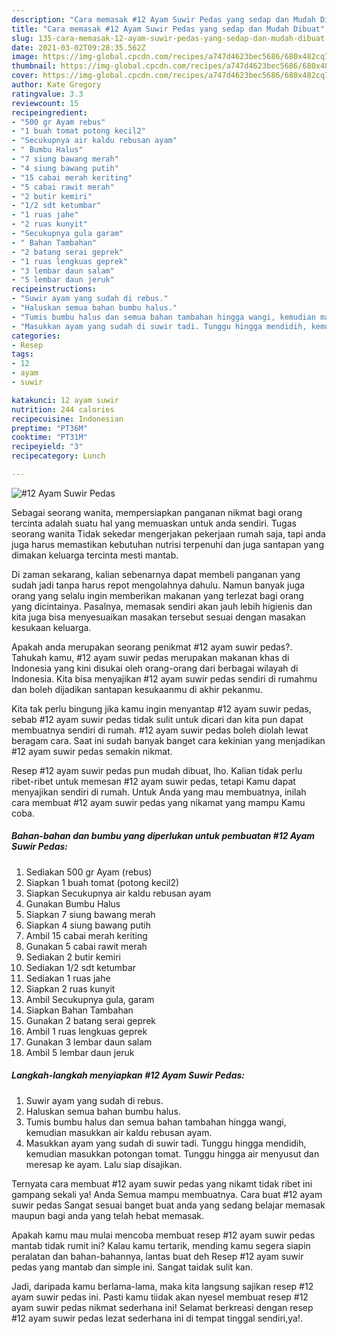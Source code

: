 ```yaml
---
description: "Cara memasak #12 Ayam Suwir Pedas yang sedap dan Mudah Dibuat"
title: "Cara memasak #12 Ayam Suwir Pedas yang sedap dan Mudah Dibuat"
slug: 135-cara-memasak-12-ayam-suwir-pedas-yang-sedap-dan-mudah-dibuat
date: 2021-03-02T09:28:35.562Z
image: https://img-global.cpcdn.com/recipes/a747d4623bec5686/680x482cq70/12-ayam-suwir-pedas-foto-resep-utama.jpg
thumbnail: https://img-global.cpcdn.com/recipes/a747d4623bec5686/680x482cq70/12-ayam-suwir-pedas-foto-resep-utama.jpg
cover: https://img-global.cpcdn.com/recipes/a747d4623bec5686/680x482cq70/12-ayam-suwir-pedas-foto-resep-utama.jpg
author: Kate Gregory
ratingvalue: 3.3
reviewcount: 15
recipeingredient:
- "500 gr Ayam rebus"
- "1 buah tomat potong kecil2"
- "Secukupnya air kaldu rebusan ayam"
- " Bumbu Halus"
- "7 siung bawang merah"
- "4 siung bawang putih"
- "15 cabai merah keriting"
- "5 cabai rawit merah"
- "2 butir kemiri"
- "1/2 sdt ketumbar"
- "1 ruas jahe"
- "2 ruas kunyit"
- "Secukupnya gula garam"
- " Bahan Tambahan"
- "2 batang serai geprek"
- "1 ruas lengkuas geprek"
- "3 lembar daun salam"
- "5 lembar daun jeruk"
recipeinstructions:
- "Suwir ayam yang sudah di rebus."
- "Haluskan semua bahan bumbu halus."
- "Tumis bumbu halus dan semua bahan tambahan hingga wangi, kemudian masukkan air kaldu rebusan ayam."
- "Masukkan ayam yang sudah di suwir tadi. Tunggu hingga mendidih, kemudian masukkan potongan tomat. Tunggu hingga air menyusut dan meresap ke ayam. Lalu siap disajikan."
categories:
- Resep
tags:
- 12
- ayam
- suwir

katakunci: 12 ayam suwir 
nutrition: 244 calories
recipecuisine: Indonesian
preptime: "PT36M"
cooktime: "PT31M"
recipeyield: "3"
recipecategory: Lunch

---
```



![#12 Ayam Suwir Pedas](https://img-global.cpcdn.com/recipes/a747d4623bec5686/680x482cq70/12-ayam-suwir-pedas-foto-resep-utama.jpg)

Sebagai seorang wanita, mempersiapkan panganan nikmat bagi orang tercinta adalah suatu hal yang memuaskan untuk anda sendiri. Tugas seorang  wanita Tidak sekedar mengerjakan pekerjaan rumah saja, tapi anda juga harus memastikan kebutuhan nutrisi terpenuhi dan juga santapan yang dimakan keluarga tercinta mesti mantab.

Di zaman  sekarang, kalian sebenarnya dapat membeli panganan yang sudah jadi tanpa harus repot mengolahnya dahulu. Namun banyak juga orang yang selalu ingin memberikan makanan yang terlezat bagi orang yang dicintainya. Pasalnya, memasak sendiri akan jauh lebih higienis dan kita juga bisa menyesuaikan masakan tersebut sesuai dengan masakan kesukaan keluarga. 



Apakah anda merupakan seorang penikmat #12 ayam suwir pedas?. Tahukah kamu, #12 ayam suwir pedas merupakan makanan khas di Indonesia yang kini disukai oleh orang-orang dari berbagai wilayah di Indonesia. Kita bisa menyajikan #12 ayam suwir pedas sendiri di rumahmu dan boleh dijadikan santapan kesukaanmu di akhir pekanmu.

Kita tak perlu bingung jika kamu ingin menyantap #12 ayam suwir pedas, sebab #12 ayam suwir pedas tidak sulit untuk dicari dan kita pun dapat membuatnya sendiri di rumah. #12 ayam suwir pedas boleh diolah lewat beragam cara. Saat ini sudah banyak banget cara kekinian yang menjadikan #12 ayam suwir pedas semakin nikmat.

Resep #12 ayam suwir pedas pun mudah dibuat, lho. Kalian tidak perlu ribet-ribet untuk memesan #12 ayam suwir pedas, tetapi Kamu dapat menyajikan sendiri di rumah. Untuk Anda yang mau membuatnya, inilah cara membuat #12 ayam suwir pedas yang nikamat yang mampu Kamu coba.

<!--inarticleads1-->

##### Bahan-bahan dan bumbu yang diperlukan untuk pembuatan #12 Ayam Suwir Pedas:

1. Sediakan 500 gr Ayam (rebus)
1. Siapkan 1 buah tomat (potong kecil2)
1. Siapkan Secukupnya air kaldu rebusan ayam
1. Gunakan  Bumbu Halus
1. Siapkan 7 siung bawang merah
1. Siapkan 4 siung bawang putih
1. Ambil 15 cabai merah keriting
1. Gunakan 5 cabai rawit merah
1. Sediakan 2 butir kemiri
1. Sediakan 1/2 sdt ketumbar
1. Sediakan 1 ruas jahe
1. Siapkan 2 ruas kunyit
1. Ambil Secukupnya gula, garam
1. Siapkan  Bahan Tambahan
1. Gunakan 2 batang serai geprek
1. Ambil 1 ruas lengkuas geprek
1. Gunakan 3 lembar daun salam
1. Ambil 5 lembar daun jeruk




<!--inarticleads2-->

##### Langkah-langkah menyiapkan #12 Ayam Suwir Pedas:

1. Suwir ayam yang sudah di rebus.
1. Haluskan semua bahan bumbu halus.
1. Tumis bumbu halus dan semua bahan tambahan hingga wangi, kemudian masukkan air kaldu rebusan ayam.
1. Masukkan ayam yang sudah di suwir tadi. Tunggu hingga mendidih, kemudian masukkan potongan tomat. Tunggu hingga air menyusut dan meresap ke ayam. Lalu siap disajikan.




Ternyata cara membuat #12 ayam suwir pedas yang nikamt tidak ribet ini gampang sekali ya! Anda Semua mampu membuatnya. Cara buat #12 ayam suwir pedas Sangat sesuai banget buat anda yang sedang belajar memasak maupun bagi anda yang telah hebat memasak.

Apakah kamu mau mulai mencoba membuat resep #12 ayam suwir pedas mantab tidak rumit ini? Kalau kamu tertarik, mending kamu segera siapin peralatan dan bahan-bahannya, lantas buat deh Resep #12 ayam suwir pedas yang mantab dan simple ini. Sangat taidak sulit kan. 

Jadi, daripada kamu berlama-lama, maka kita langsung sajikan resep #12 ayam suwir pedas ini. Pasti kamu tiidak akan nyesel membuat resep #12 ayam suwir pedas nikmat sederhana ini! Selamat berkreasi dengan resep #12 ayam suwir pedas lezat sederhana ini di tempat tinggal sendiri,ya!.

